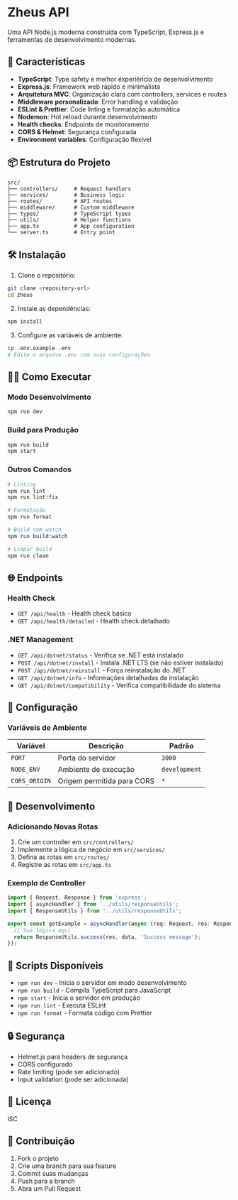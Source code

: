 # Zheus API

Uma API Node.js moderna construída com TypeScript, Express.js e ferramentas de desenvolvimento modernas.

## 🚀 Características

- **TypeScript**: Type safety e melhor experiência de desenvolvimento
- **Express.js**: Framework web rápido e minimalista
- **Arquitetura MVC**: Organização clara com controllers, services e routes
- **Middleware personalizado**: Error handling e validação
- **ESLint & Prettier**: Code linting e formatação automática
- **Nodemon**: Hot reload durante desenvolvimento
- **Health checks**: Endpoints de monitoramento
- **CORS & Helmet**: Segurança configurada
- **Environment variables**: Configuração flexível

## 📦 Estrutura do Projeto

```
src/
├── controllers/     # Request handlers
├── services/        # Business logic
├── routes/          # API routes
├── middleware/      # Custom middleware
├── types/           # TypeScript types
├── utils/           # Helper functions
├── app.ts           # App configuration
└── server.ts        # Entry point
```

## 🛠️ Instalação

1. Clone o repositório:
```bash
git clone <repository-url>
cd zheus
```

2. Instale as dependências:
```bash
npm install
```

3. Configure as variáveis de ambiente:
```bash
cp .env.example .env
# Edite o arquivo .env com suas configurações
```

## 🏃‍♂️ Como Executar

### Modo Desenvolvimento
```bash
npm run dev
```

### Build para Produção
```bash
npm run build
npm start
```

### Outros Comandos
```bash
# Linting
npm run lint
npm run lint:fix

# Formatação
npm run format

# Build com watch
npm run build:watch

# Limpar build
npm run clean
```

## 🌐 Endpoints

### Health Check
- `GET /api/health` - Health check básico
- `GET /api/health/detailed` - Health check detalhado

### .NET Management
- `GET /api/dotnet/status` - Verifica se .NET está instalado
- `POST /api/dotnet/install` - Instala .NET LTS (se não estiver instalado)
- `POST /api/dotnet/reinstall` - Força reinstalação do .NET
- `GET /api/dotnet/info` - Informações detalhadas da instalação
- `GET /api/dotnet/compatibility` - Verifica compatibilidade do sistema

## 🔧 Configuração

### Variáveis de Ambiente

| Variável | Descrição | Padrão |
|----------|-----------|---------|
| `PORT` | Porta do servidor | `3000` |
| `NODE_ENV` | Ambiente de execução | `development` |
| `CORS_ORIGIN` | Origem permitida para CORS | `*` |

## 🧪 Desenvolvimento

### Adicionando Novas Rotas

1. Crie um controller em `src/controllers/`
2. Implemente a lógica de negócio em `src/services/`
3. Defina as rotas em `src/routes/`
4. Registre as rotas em `src/app.ts`

### Exemplo de Controller

```typescript
import { Request, Response } from 'express';
import { asyncHandler } from '../utils/responseUtils';
import { ResponseUtils } from '../utils/responseUtils';

export const getExample = asyncHandler(async (req: Request, res: Response) => {
  // Sua lógica aqui
  return ResponseUtils.success(res, data, 'Success message');
});
```

## 📝 Scripts Disponíveis

- `npm run dev` - Inicia o servidor em modo desenvolvimento
- `npm run build` - Compila TypeScript para JavaScript
- `npm start` - Inicia o servidor em produção
- `npm run lint` - Executa ESLint
- `npm run format` - Formata código com Prettier

## 🔒 Segurança

- Helmet.js para headers de segurança
- CORS configurado
- Rate limiting (pode ser adicionado)
- Input validation (pode ser adicionada)

## 📄 Licença

ISC

## 🤝 Contribuição

1. Fork o projeto
2. Crie uma branch para sua feature
3. Commit suas mudanças
4. Push para a branch
5. Abra um Pull Request
